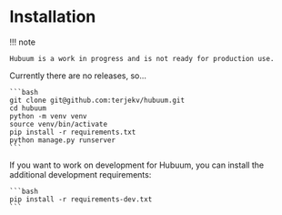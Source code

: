 # Installation

!!! note

    Hubuum is a work in progress and is not ready for production use.

Currently there are no releases, so...

    ```bash
    git clone git@github.com:terjekv/hubuum.git
    cd hubuum
    python -m venv venv
    source venv/bin/activate
    pip install -r requirements.txt
    python manage.py runserver
    ```

If you want to work on development for Hubuum, you can install the additional development requirements:

    ```bash
    pip install -r requirements-dev.txt
    ```

